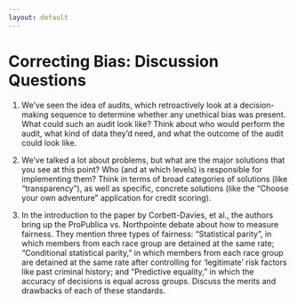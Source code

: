 ```yaml
---
layout: default
---
```


# Correcting Bias: Discussion Questions

1. We’ve seen the idea of audits, which retroactively look at a decision-making sequence to determine whether any unethical bias was present.  What could such an audit look like?  Think about who would perform the audit, what kind of data they’d need, and what the outcome of the audit could look like.

2. We’ve talked a lot about problems, but what are the major solutions that you see at this point?  Who (and at which levels) is responsible for implementing them?   Think in terms of broad categories of solutions (like “transparency”), as well as specific, concrete solutions (like the “Choose your own adventure” application for credit scoring).

3. In the introduction to the paper by Corbett-Davies, et al., the authors bring up the ProPublica vs. Northpointe debate about how to measure fairness.  They mention three types of fairness: “Statistical parity”, in which members from each race group are detained at the same rate; “Conditional statistical parity,” in which members from each race group are detained at the same rate after controlling for ‘legitimate’ risk factors like past criminal history; and “Predictive equality,” in which the accuracy of decisions is equal across groups.  Discuss the merits and drawbacks of each of these standards.
